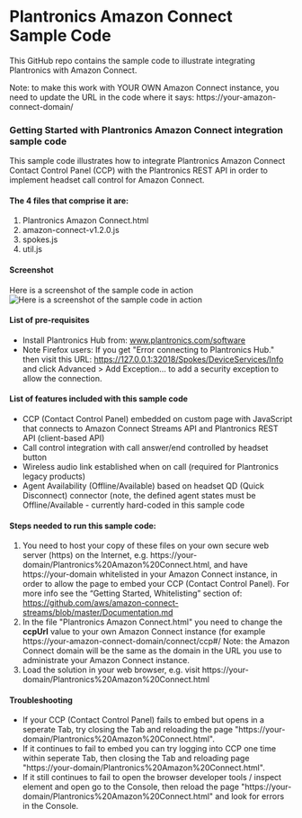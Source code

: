 # Plantronics Amazon Connect Sample Code
This GitHub repo contains the sample code to illustrate integrating Plantronics with Amazon Connect.

Note: to make this work with YOUR OWN Amazon Connect instance, you need to update the URL in the code where it says: https://your-amazon-connect-domain/ 

### Getting Started with Plantronics Amazon Connect integration sample code
This sample code illustrates how to integrate Plantronics Amazon Connect Contact Control Panel (CCP) with the Plantronics REST API in order to implement headset call control for Amazon Connect.
#### The 4 files that comprise it are:
1. Plantronics Amazon Connect.html
2. amazon-connect-v1.2.0.js
3. spokes.js
4. util.js
#### Screenshot
Here is a screenshot of the sample code in action
![Here is a screenshot of the sample code in action](https://pltdev.github.io/Plantronics%20Amazon%20Connect%20Sample%20Code.png "Here is a screenshot of the sample code in action")
#### List of pre-requisites
* Install Plantronics Hub from: www.plantronics.com/software
* Note Firefox users: If you get "Error connecting to Plantronics Hub." then visit this URL: https://127.0.0.1:32018/Spokes/DeviceServices/Info and click Advanced > Add Exception... to add a security exception to allow the connection.
#### List of features included with this sample code
* CCP (Contact Control Panel) embedded on custom page with JavaScript that connects to Amazon Connect Streams API and Plantronics REST API (client-based API)
* Call control integration with call answer/end controlled by headset button
* Wireless audio link established when on call (required for Plantronics legacy products)
* Agent Availability (Offline/Available) based on headset QD (Quick Disconnect) connector (note, the defined agent states must be Offline/Available - currently hard-coded in this sample code
#### Steps needed to run this sample code:
1. You need to host your copy of these files on your own secure web server (https) on the Internet, e.g. https://your-domain/Plantronics%20Amazon%20Connect.html, and have https://your-domain whitelisted in your Amazon Connect instance, in order to allow the page to embed your CCP (Contact Control Panel). For more info see the “Getting Started, Whitelisting” section of: https://github.com/aws/amazon-connect-streams/blob/master/Documentation.md 
2. In the file "Plantronics Amazon Connect.html" you need to change the **ccpUrl** value to your own Amazon Connect instance (for example https://your-amazon-connect-domain/connect/ccp#/ Note: the Amazon Connect domain will be the same as the domain in the URL you use to administrate your Amazon Connect instance.
3. Load the solution in your web browser, e.g. visit https://your-domain/Plantronics%20Amazon%20Connect.html
#### Troubleshooting
* If your CCP (Contact Control Panel) fails to embed but opens in a seperate Tab, try closing the Tab and reloading the page "https://your-domain/Plantronics%20Amazon%20Connect.html". 
* If it continues to fail to embed you can try logging into CCP one time within seperate Tab, then closing the Tab and reloading page "https://your-domain/Plantronics%20Amazon%20Connect.html".
* If it still continues to fail to open the browser developer tools / inspect element and open go to the Console, then reload the page "https://your-domain/Plantronics%20Amazon%20Connect.html" and look for errors in the Console.

